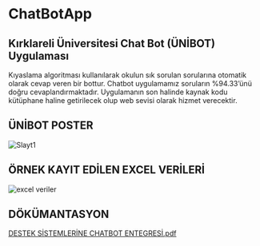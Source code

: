 # ChatBotApp
## Kırklareli Üniversitesi Chat Bot (ÜNİBOT) Uygulaması

Kıyaslama algoritması kullanılarak okulun sık sorulan sorularına otomatik olarak cevap veren bir bottur.
Chatbot uygulamamız soruların %94.33’ünü doğru cevaplandırmaktadır. Uygulamanın son halinde kaynak kodu kütüphane haline getirilecek olup web sevisi olarak hizmet verecektir.

## ÜNİBOT POSTER
![Slayt1](https://user-images.githubusercontent.com/26849656/85443803-58586300-b59a-11ea-93f8-485e172d5212.JPG)

## ÖRNEK KAYIT EDİLEN EXCEL VERİLERİ
![excel veriler](https://user-images.githubusercontent.com/26849656/85446004-ab331a00-b59c-11ea-92cf-d589781eccca.PNG)

## DÖKÜMANTASYON
[DESTEK SİSTEMLERİNE CHATBOT ENTEGRESİ.pdf](https://github.com/erdemsahins/ChatBotApp/files/4821280/DESTEK.SISTEMLERINE.CHATBOT.ENTEGRESI.pdf)
